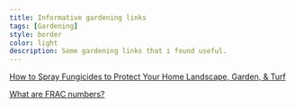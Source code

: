 ```yaml
---
title: Informative gardening links
tags: [Gardening]
style: border 
color: light 
description: Some gardening links that i found useful.
---
```

[How to Spray Fungicides to Protect Your Home Landscape, Garden, & Turf](http://extension.msstate.edu/sites/default/files/publications/publications/p2705_0.pdf)

[What are FRAC numbers?](https://news.utcrops.com/2014/10/what-the-frac-why-frac-code-matters-and-understanding-fungicide-resistance/)
